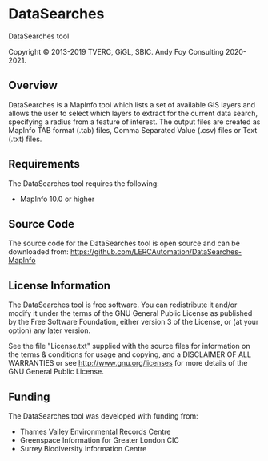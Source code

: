 DataSearches
============

DataSearches tool

Copyright © 2013-2019 TVERC, GiGL, SBIC. Andy Foy Consulting 2020-2021.

Overview
--------
DataSearches is a MapInfo tool which lists a set of available GIS layers and allows the user to select which layers to extract for the current data search, specifying a radius from a feature of interest. The output files are created as MapInfo TAB format (.tab) files, Comma Separated Value (.csv) files or Text (.txt) files.

Requirements
------------
The DataSearches tool requires the following:

 - MapInfo 10.0 or higher

Source Code
-----------
The source code for the DataSearches tool is open source and can be downloaded from:
<https://github.com/LERCAutomation/DataSearches-MapInfo>

License Information
-------------------
The DataSearches tool is free software. You can redistribute it and/or modify it
under the terms of the GNU General Public License as published by the Free
Software Foundation, either version 3 of the License, or (at your option) any
later version.

See the file "License.txt" supplied with the source files for information on the
terms & conditions for usage and copying, and a DISCLAIMER OF ALL WARRANTIES
or see <http://www.gnu.org/licenses> for more details of the GNU General Public
License.

Funding
-------
The DataSearches tool was developed with funding from:

* Thames Valley Environmental Records Centre
* Greenspace Information for Greater London CIC
* Surrey Biodiversity Information Centre
